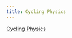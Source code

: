 ```yaml
---
title: Cycling Physics
---
```


[Cycling Physics](https://www.yangvincent.com/stories/cycling-physics)
